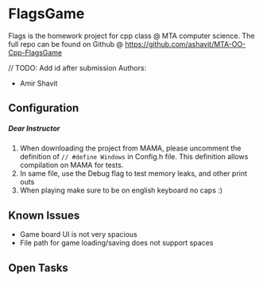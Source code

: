 # FlagsGame

Flags is the homework project for cpp class @ MTA computer science.
The full repo can be found on Github @ https://github.com/ashavit/MTA-OO-Cpp-FlagsGame

// TODO: Add id after submission
Authors:
* Amir Shavit

## Configuration
##### Dear Instructor
1. When downloading the project from MAMA, please uncomment the definition of `// #define Windows` in Config.h file.
This definition allows compilation on MAMA for tests.
2. In same file, use the Debug flag to test memory leaks, and other print outs
3. When playing make sure to be on english keyboard no caps :)


## Known Issues
* Game board UI is not very spacious
* File path for game loading/saving does not support spaces

## Open Tasks

